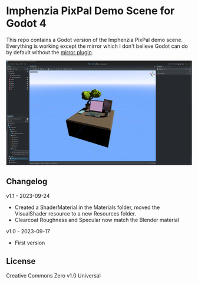 # Imphenzia PixPal Demo Scene for Godot 4

This repo contains a Godot version of the Imphenzia PixPal demo scene. Everything is working except the mirror which I don't believe Godot can do by default without the [mirror plugin](https://godotengine.org/asset-library/asset/1378).

![Screenshot of the demo scene running in Godot 4](https://github.com/Flynsarmy/imphenzia-pixpal-godot-41-project/blob/master/Assets/screenshot.png?raw=true)

## Changelog

v1.1 - 2023-09-24
* Created a ShaderMaterial in the Materials folder, moved the VisualShader resource to a new Resources folder.
* Clearcoat Roughness and Specular now match the Blender material


v1.0 - 2023-09-17
* First version

## License

Creative Commons Zero v1.0 Universal